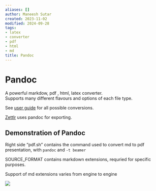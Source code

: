 ```yaml
---
aliases: []
author: Maneesh Sutar
created: 2023-11-02
modified: 2024-09-28
tags:
- latex
- converter
- pdf
- html
- md
title: Pandoc
---
```


# Pandoc

A powerful markdow, pdf , html, latex converter.  
Supports many different flavours and options of each file type.

See [user guide](https://pandoc.org/MANUAL.html) for all possible conversions.

[Zettlr](https://www.zettlr.com/) uses pandoc for exporting.

## Demonstration of Pandoc

Right side “pdf.sh” contains the command used to convert md to pdf presentation, with `pandoc` and `-t beamer`

SOURCE_FORMAT contains markdown extensions, requried for specific purposes.

Support of md extensions varies from engine to engine

![](Artifacts/pandoc_demo.png)
